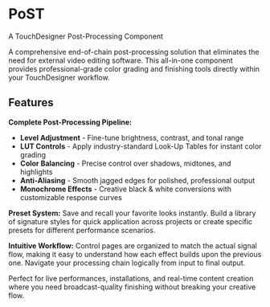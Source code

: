 # PoST
A TouchDesigner Post-Processing Component

A comprehensive end-of-chain post-processing solution that eliminates the need for external video editing software. This all-in-one component provides professional-grade color grading and finishing tools directly within your TouchDesigner workflow.

## Features

**Complete Post-Processing Pipeline:**
- **Level Adjustment** - Fine-tune brightness, contrast, and tonal range
- **LUT Controls** - Apply industry-standard Look-Up Tables for instant color grading
- **Color Balancing** - Precise control over shadows, midtones, and highlights
- **Anti-Aliasing** - Smooth jagged edges for polished, professional output
- **Monochrome Effects** - Creative black & white conversions with customizable response curves

**Preset System:**
Save and recall your favorite looks instantly. Build a library of signature styles for quick application across projects or create specific presets for different performance scenarios.

**Intuitive Workflow:**
Control pages are organized to match the actual signal flow, making it easy to understand how each effect builds upon the previous one. Navigate your processing chain logically from input to final output.

Perfect for live performances, installations, and real-time content creation where you need broadcast-quality finishing without breaking your creative flow.
